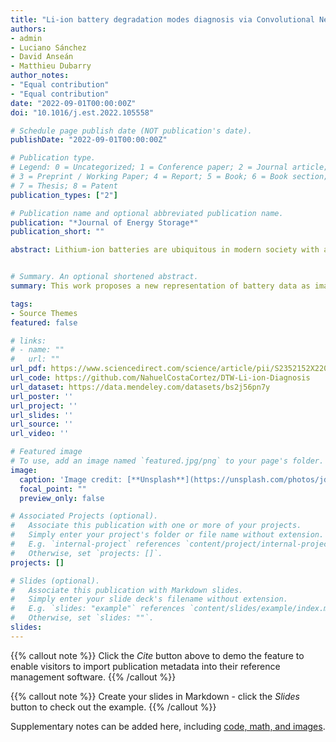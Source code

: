 ```yaml
---
title: "Li-ion battery degradation modes diagnosis via Convolutional Neural Networks"
authors:
- admin
- Luciano Sánchez
- David Anseán
- Matthieu Dubarry
author_notes:
- "Equal contribution"
- "Equal contribution"
date: "2022-09-01T00:00:00Z"
doi: "10.1016/j.est.2022.105558"

# Schedule page publish date (NOT publication's date).
publishDate: "2022-09-01T00:00:00Z"

# Publication type.
# Legend: 0 = Uncategorized; 1 = Conference paper; 2 = Journal article;
# 3 = Preprint / Working Paper; 4 = Report; 5 = Book; 6 = Book section;
# 7 = Thesis; 8 = Patent
publication_types: ["2"]

# Publication name and optional abbreviated publication name.
publication: "*Journal of Energy Storage*"
publication_short: ""

abstract: Lithium-ion batteries are ubiquitous in modern society with a presence in storage systems, electric cars, portable electronics, and many more applications. Consequently, to enable safe and reliable use of LIB systems, diagnosis and prognosis have become critical. Within the field of Artificial Intelligence, Deep Learning algorithms have achieved significant impacts for image or object recognition, yet their application for battery diagnosis is still at an early developing stage. In this paper, we propose a novel approach for battery degradation diagnosis based on the representation of battery data as images, in order to leverage the use of well-established Convolutional Neural Networks. Accuracy for diagnosis, via the quantification of degradation modes was tested on synthetic data. Our approach was shown to be more accurate than current methodologies with Root Mean Squared Errors around 2% on average for 1000 duty cycles compared to between 2.64 to 7.27% for other state-of-the-art algorithms. We also show that the proposed methodology adapts to various cell chemistries and constructive configurations, and validate its applicability to a real-world scenario with experimental data from commercial LIBs.


# Summary. An optional shortened abstract.
summary: This work proposes a new representation of battery data as images, in order to leverage the use of well-established Convolutional Neural Networks for battery degradation diagnosis.

tags:
- Source Themes
featured: false

# links:
# - name: ""
#   url: ""
url_pdf: https://www.sciencedirect.com/science/article/pii/S2352152X22015493
url_code: https://github.com/NahuelCostaCortez/DTW-Li-ion-Diagnosis
url_dataset: https://data.mendeley.com/datasets/bs2j56pn7y
url_poster: ''
url_project: ''
url_slides: ''
url_source: ''
url_video: ''

# Featured image
# To use, add an image named `featured.jpg/png` to your page's folder. 
image:
  caption: 'Image credit: [**Unsplash**](https://unsplash.com/photos/jdD8gXaTZsc)'
  focal_point: ""
  preview_only: false

# Associated Projects (optional).
#   Associate this publication with one or more of your projects.
#   Simply enter your project's folder or file name without extension.
#   E.g. `internal-project` references `content/project/internal-project/index.md`.
#   Otherwise, set `projects: []`.
projects: []

# Slides (optional).
#   Associate this publication with Markdown slides.
#   Simply enter your slide deck's filename without extension.
#   E.g. `slides: "example"` references `content/slides/example/index.md`.
#   Otherwise, set `slides: ""`.
slides: 
---
```


{{% callout note %}}
Click the *Cite* button above to demo the feature to enable visitors to import publication metadata into their reference management software.
{{% /callout %}}

{{% callout note %}}
Create your slides in Markdown - click the *Slides* button to check out the example.
{{% /callout %}}

Supplementary notes can be added here, including [code, math, and images](https://wowchemy.com/docs/writing-markdown-latex/).
